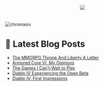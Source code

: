 <p align="center"> <img src="https://github.com/ChromasIV/ChromasIV/assets/5700984/3a3ca945-cf32-4dd8-aca1-643a22df7ec9"/></p>

<h1 align="Center"> </h1>
<p align="left"> <img src="https://komarev.com/ghpvc/?username=chromasiv" alt="chromasiv" /> </p>

# 📩 Latest Blog Posts
<!-- BLOG-POST-LIST:START -->
- [The MMORPG Throne And Liberty A Letter](https://chromasgaming.com/2023/09/14/the-mmorpg-throne-and-liberty-a-letter/)
- [Armored Core VI, My Opinions](https://chromasgaming.com/2023/09/09/armored-core-vi/)
- [The Games I Can’t-Wait to Play](https://chromasgaming.com/2023/08/18/the-games-i-cant-wait-to-play/)
- [Diablo IV Experiencing the Open Beta](https://chromasgaming.com/2023/03/30/diabloivopen-beta/)
- [Diablo IV: First Impressions](https://chromasgaming.com/2023/03/21/diablo-iv-impression/)
<!-- BLOG-POST-LIST:END -->

